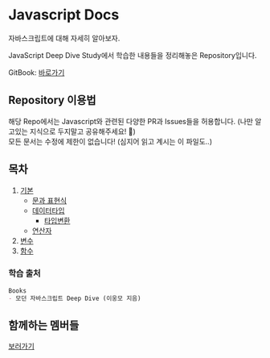 # Javascript Docs

자바스크립트에 대해 자세히 알아보자.

JavaScript Deep Dive Study에서 학습한 내용들을 정리해놓은 Repository입니다.

GitBook: [바로가기](https://cians-organization.gitbook.io/javascript-docs/)

## Repository 이용법

해당 Repo에서는 Javascript와 관련된 다양한 PR과 Issues들을 허용합니다. (나만 알고있는 지식으로 두지말고 공유해주세요! 🙇)  
모든 문서는 수정에 제한이 없습니다! (심지어 읽고 계시는 이 파일도..)

## 목차

1. [기본](./%EA%B8%B0%EB%B3%B8.md)
    - [문과 표현식](./%EB%AC%B8%EA%B3%BC%20%ED%91%9C%ED%98%84%EC%8B%9D.md)
    - [데이터타입](./%EB%8D%B0%EC%9D%B4%ED%84%B0%ED%83%80%EC%9E%85.md)
      - [타입변환](./%ED%83%80%EC%9E%85%EB%B3%80%ED%99%98.md)
    - [연산자](./%EC%97%B0%EC%82%B0%EC%9E%90.md)
2. [변수](./%EB%B3%80%EC%88%98.md)
3. [함수](./%ED%95%A8%EC%88%98.md)

### 학습 출처

```markdown
Books
- 모던 자바스크립트 Deep Dive (이웅모 지음)
```

## 함께하는 멤버들

[보러가기](./with-members.md)
